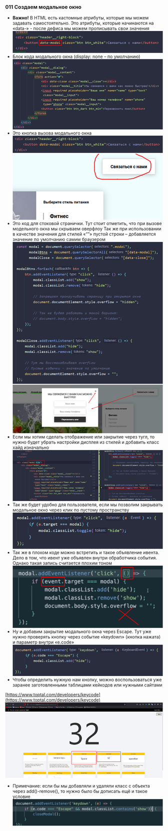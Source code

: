 ### **011 Создаем модальное окно**

- **Важно!** В HTML есть кастомные атрибуты, которые мы можем задавать самостоятельно. Это атрибуты, которые начинаются на «data-» - после дефиса мы можем прописывать свои значения
![](../_png/Pasted%20image%2020220909175520.png)
- Блок кода модального окна (display: none – по умолчанию)
![](../_png/Pasted%20image%2020220909175525.png)
- Это кнопка вызова модального окна
![](../_png/Pasted%20image%2020220909175530.png)
![](../_png/Pasted%20image%2020220909175535.png)
- Это код для стоковой странички. Тут стоит отметить, что при вызове модельного окна мы скрываем оверфлоу Так же при использовании в качестве значения для стилей «“”» пустой строки – добавляется значение по умолчанию самим браузером
![](../_png/Pasted%20image%2020220909175539.png)
![](../_png/Pasted%20image%2020220909175545.png)
- Если мы хотим сделать отображение или закрытие через тугл, то нужно будет убрать настройки дисплея из стилей и добавить класс хайд изначально
![](../_png/Pasted%20image%2020220909175549.png)
- Так же будет удобно для пользователя, если мы позволим закрывать модальное окно через клик по пустому пространству
![](../_png/Pasted%20image%2020220909175554.png)
- Так же в плохом коде можно встретить и такое объявление ивента. Дело в том, что ивент уже объявлен внутри обработчика события. Однако такая запись считается плохим тоном
![](../_png/Pasted%20image%2020220909175558.png)
- Ну и добавим закрытие модального окна через Escape. Тут уже нужно проверять кнопку через событие «keydown» (кнопка нажата) и параметр внутри «e.code»
![](../_png/Pasted%20image%2020220909175601.png)
- Чтобы определить нужную нам кнопку, можно воспользоваться уже заранее заготовленными таблицами кейкодов или нужными сайтами

[https://www.toptal.com/developers/keycode](https://www.toptal.com/developers/keycode)
![](../_png/Pasted%20image%2020220909175607.png)
- Примечание: если бы мы добавляли и удаляли класс с объекта через add()-remove(), то нужно было бы дописать ещё и такое условие
![](../_png/Pasted%20image%2020220909175616.png)
